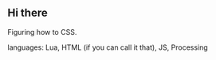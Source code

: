 ## Hi there


Figuring how to CSS.

languages:
  Lua,
  HTML (if you can call it that),
  JS,
  Processing

